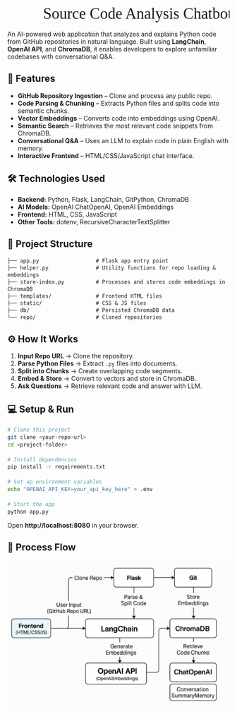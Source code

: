 <marquee behavior="alternate" direction="left" scrollamount="6" style="font-family: 'Righteous', cursive; font-size: 35px; text-align: center;">
  🤖 Source Code Analysis Chatbot
</marquee>




An AI-powered web application that analyzes and explains Python code from GitHub repositories in natural language. Built using **LangChain**, **OpenAI API**, and **ChromaDB**, it enables developers to explore unfamiliar codebases with conversational Q&A.

## 🚀 Features
- **GitHub Repository Ingestion** – Clone and process any public repo.
- **Code Parsing & Chunking** – Extracts Python files and splits code into semantic chunks.
- **Vector Embeddings** – Converts code into embeddings using OpenAI.
- **Semantic Search** – Retrieves the most relevant code snippets from ChromaDB.
- **Conversational Q&A** – Uses an LLM to explain code in plain English with memory.
- **Interactive Frontend** – HTML/CSS/JavaScript chat interface.

## 🛠️ Technologies Used
- **Backend:** Python, Flask, LangChain, GitPython, ChromaDB
- **AI Models:** OpenAI ChatOpenAI, OpenAI Embeddings
- **Frontend:** HTML, CSS, JavaScript
- **Other Tools:** dotenv, RecursiveCharacterTextSplitter

## 📂 Project Structure
```
├── app.py                  # Flask app entry point
├── helper.py               # Utility functions for repo loading & embeddings
├── store-index.py          # Processes and stores code embeddings in ChromaDB
├── templates/              # Frontend HTML files
├── static/                 # CSS & JS files
├── db/                     # Persisted ChromaDB data
└── repo/                   # Cloned repositories
```

## ⚙️ How It Works
1. **Input Repo URL** → Clone the repository.
2. **Parse Python Files** → Extract `.py` files into documents.
3. **Split into Chunks** → Create overlapping code segments.
4. **Embed & Store** → Convert to vectors and store in ChromaDB.
5. **Ask Questions** → Retrieve relevant code and answer with LLM.

## 💻 Setup & Run
```bash
# Clone this project
git clone <your-repo-url>
cd <project-folder>

# Install dependencies
pip install -r requirements.txt

# Set up environment variables
echo "OPENAI_API_KEY=your_api_key_here" > .env

# Start the app
python app.py
```
Open **http://localhost:8080** in your browser.

## 📸 Process Flow


<!-- Example: Hosted image (direct link) -->
<img src="images/ChatGPT Image Aug 13, 2025, 05_47_58 AM.png" alt="Process Flow" width="600">




